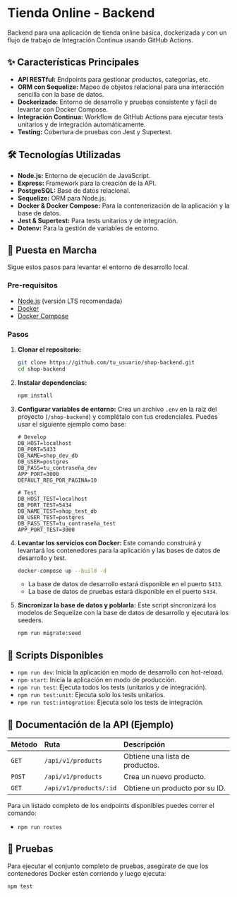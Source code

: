 # Tienda Online - Backend

Backend para una aplicación de tienda online básica, dockerizada y con un flujo de trabajo de Integración Continua usando GitHub Actions.

<!-- Aquí puedes agregar badges de estado del build, cobertura, etc. -->
<!--
[![Build Status](https://github.com/tu_usuario/shop-backend/actions/workflows/backend.yml/badge.svg)](https://github.com/tu_usuario/shop-backend/actions/workflows/backend.yml)
-->

## ✨ Características Principales

*   **API RESTful:** Endpoints para gestionar productos, categorías, etc.
*   **ORM con Sequelize:** Mapeo de objetos relacional para una interacción sencilla con la base de datos.
*   **Dockerizado:** Entorno de desarrollo y pruebas consistente y fácil de levantar con Docker Compose.
*   **Integración Continua:** Workflow de GitHub Actions para ejecutar tests unitarios y de integración automáticamente.
*   **Testing:** Cobertura de pruebas con Jest y Supertest.

## 🛠️ Tecnologías Utilizadas

*   **Node.js:** Entorno de ejecución de JavaScript.
*   **Express:** Framework para la creación de la API.
*   **PostgreSQL:** Base de datos relacional.
*   **Sequelize:** ORM para Node.js.
*   **Docker & Docker Compose:** Para la contenerización de la aplicación y la base de datos.
*   **Jest & Supertest:** Para tests unitarios y de integración.
*   **Dotenv:** Para la gestión de variables de entorno.

## 🚀 Puesta en Marcha

Sigue estos pasos para levantar el entorno de desarrollo local.

### Pre-requisitos

*   [Node.js](https://nodejs.org/) (versión LTS recomendada)
*   [Docker](https://www.docker.com/get-started)
*   [Docker Compose](https://docs.docker.com/compose/install/)

### Pasos

1.  **Clonar el repositorio:**
    ```bash
    git clone https://github.com/tu_usuario/shop-backend.git
    cd shop-backend
    ```

2.  **Instalar dependencias:**
    ```bash
    npm install
    ```

3.  **Configurar variables de entorno:**
    Crea un archivo `.env` en la raíz del proyecto (`/shop-backend`) y complétalo con tus credenciales. Puedes usar el siguiente ejemplo como base:

    ```env
    # Develop
    DB_HOST=localhost
    DB_PORT=5433
    DB_NAME=shop_dev_db
    DB_USER=postgres
    DB_PASS=tu_contraseña_dev
    APP_PORT=3000
    DEFAULT_REG_POR_PAGINA=10

    # Test
    DB_HOST_TEST=localhost
    DB_PORT_TEST=5434
    DB_NAME_TEST=shop_test_db
    DB_USER_TEST=postgres
    DB_PASS_TEST=tu_contraseña_test
    APP_PORT_TEST=3000
    ```

4.  **Levantar los servicios con Docker:**
    Este comando construirá y levantará los contenedores para la aplicación y las bases de datos de desarrollo y test.
    ```bash
    docker-compose up --build -d
    ```
    *   La base de datos de desarrollo estará disponible en el puerto `5433`.
    *   La base de datos de pruebas estará disponible en el puerto `5434`.

5.  **Sincronizar la base de datos y poblarla:**
    Este script sincronizará los modelos de Sequelize con la base de datos de desarrollo y ejecutará los seeders.
    ```bash
    npm run migrate:seed
    ```

## 📜 Scripts Disponibles

*   `npm run dev`: Inicia la aplicación en modo de desarrollo con hot-reload.
*   `npm start`: Inicia la aplicación en modo de producción.
*   `npm run test`: Ejecuta todos los tests (unitarios y de integración).
*   `npm run test:unit`: Ejecuta solo los tests unitarios.
*   `npm run test:integration`: Ejecuta solo los tests de integración.

## 📝 Documentación de la API (Ejemplo)

| Método | Ruta                | Descripción                  |
| :----- | :------------------ | :--------------------------- |
| `GET`  | `/api/v1/products`  | Obtiene una lista de productos. |
| `POST` | `/api/v1/products`  | Crea un nuevo producto.      |
| `GET`  | `/api/v1/products/:id` | Obtiene un producto por su ID. |

Para un listado completo de los endpoints disponibles puedes correr el comando:

* `npm run routes`

## 🧪 Pruebas

Para ejecutar el conjunto completo de pruebas, asegúrate de que los contenedores Docker estén corriendo y luego ejecuta:

```bash
npm test
```
